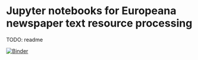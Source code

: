 # Jupyter notebooks for Europeana newspaper text resource processing

TODO: readme

[![Binder](https://mybinder.org/badge_logo.svg)](https://mybinder.org/v2/gh/twagoo/europeana-newspapers-notebooks/main?labpath=README.md)